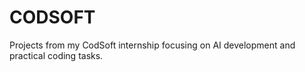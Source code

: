 # CODSOFT
Projects from my CodSoft internship focusing on AI development and practical coding tasks.

